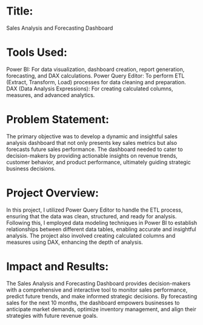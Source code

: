 # Title: 
Sales Analysis and Forecasting Dashboard
# Tools Used:
Power BI: For data visualization, dashboard creation, report generation, forecasting, and DAX calculations.
Power Query Editor: To perform ETL (Extract, Transform, Load) processes for data cleaning and preparation.
DAX (Data Analysis Expressions): For creating calculated columns, measures, and advanced analytics.
# Problem Statement:
The primary objective was to develop a dynamic and insightful sales analysis dashboard that not only presents key sales metrics but also forecasts future sales performance. The dashboard needed to cater to decision-makers by providing actionable insights on revenue trends, customer behavior, and product performance, ultimately guiding strategic business decisions.
# Project Overview:
In this project, I utilized Power Query Editor to handle the ETL process, ensuring that the data was clean, structured, and ready for analysis. Following this, I employed data modeling techniques in Power BI to establish relationships between different data tables, enabling accurate and insightful analysis. The project also involved creating calculated columns and measures using DAX, enhancing the depth of analysis.
# Impact and Results:
The Sales Analysis and Forecasting Dashboard provides decision-makers with a comprehensive and interactive tool to monitor sales performance, predict future trends, and make informed strategic decisions. By forecasting sales for the next 10 months, the dashboard empowers businesses to anticipate market demands, optimize inventory management, and align their strategies with future revenue goals.

